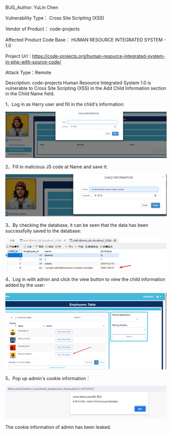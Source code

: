 BUG_Author: YuLin Chen

Vulnerability Type： Cross Site Scripting (XSS)

Vendor of Product： code-projects

Affected Product Code Base： HUMAN RESOURCE INTEGRATED SYSTEM - 1.0

Project Url：https://code-projects.org/human-resource-integrated-system-in-php-with-source-code/

Attack Type：Remote

Description: code-projects Human Resource Integrated System 1.0 is vulnerable to Cross Site Scripting (XSS) in the Add Child Information section in the Child Name field.

1、Log in as Harry user and fill in the child's information:

![1.png](https://github.com/Chen1-Boop/CVE/blob/main/images/CVE-2025-56293/1.png?raw=true)

2、Fill in malicious JS code at Name and save it:

![2.png](https://github.com/Chen1-Boop/CVE/blob/main/images/CVE-2025-56293/2.png?raw=true)

3、By checking the database, it can be seen that the data has been successfully saved to the database:

![3.png](https://github.com/Chen1-Boop/CVE/blob/main/images/CVE-2025-56293/3.png?raw=true)

4、Log in with admin and click the view button to view the child information added by the user:

![4.png](https://github.com/Chen1-Boop/CVE/blob/main/images/CVE-2025-56293/4.png?raw=true)

5、Pop up admin's cookie information：

![5.png](https://github.com/Chen1-Boop/CVE/blob/main/images/CVE-2025-56293/5.png?raw=true)

The cookie information of admin has been leaked.